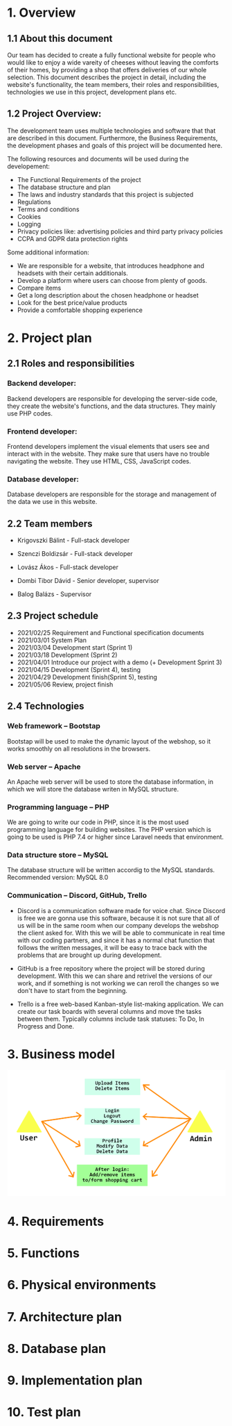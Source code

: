 # 1. Overview 

## 1.1 About this document

Our team has decided to create a fully functional website for people who would like to enjoy a wide vareity of cheeses without leaving the comforts of their homes, by providing a shop that offers deliveries of our whole selection. This document describes the project in detail, including the website's functionality, the team members, their roles and responsibilities, technologies we use in this project, development plans etc.

## 1.2 Project Overview:

The development team uses multiple technologies and software that that are described in this document. Furthermore, the Business Requirements, the development phases and goals of this project will be documented here. 

The following resources and documents will be used during the developement:
- The Functional Requirements of the project
- The database structure and plan
- The laws and industry standards that this project is subjected
- Regulations
- Terms and conditions
- Cookies
- Logging
- Privacy policies like: advertising policies and third party privacy policies
- CCPA and GDPR data protection rights

Some additional information:
- We are responsible for a website, that introduces headphone and headsets with their certain additionals.
- Develop a platform where users can choose from plenty of goods.
- Compare items
- Get a long description about the chosen headphone or headset
- Look for the best price/value products
- Provide a comfortable shopping experience

# 2. Project plan
## 2.1 Roles and responsibilities
### Backend developer:
Backend developers are responsible for developing the server-side code, they create the website's functions, and the data structures. They mainly use PHP codes.
### Frontend developer:
Frontend developers implement the visual elements that users see and interact with in the website. They make sure that users have no trouble navigating the website. They use HTML, CSS, JavaScript codes.
### Database developer:
Database developers are responsible for the storage and management of the data we use in this website. 

## 2.2 Team members

- Krigovszki Bálint - Full-stack developer
- Szenczi Boldizsár - Full-stack developer
- Lovász Ákos - Full-stack developer

- Dombi Tibor Dávid - Senior developer, supervisor
- Balog Balázs - Supervisor

## 2.3 Project schedule

- 2021/02/25 Requirement and Functional specification documents
- 2021/03/01 System Plan
- 2021/03/04 Development start (Sprint 1)
- 2021/03/18 Development (Sprint 2)
- 2021/04/01 Introduce our project with a demo (+ Development Sprint 3)
- 2021/04/15 Development (Sprint 4), testing
- 2021/04/29 Development finish(Sprint 5), testing
- 2021/05/06 Review, project finish

## 2.4 Technologies
### Web framework – Bootstap
Bootstap will be used to make the dynamic layout of the webshop, so it works smoothly on all resolutions in the browsers.

### Web server – Apache
An Apache web server will be used to store the database information, in which we will store the database writen in MySQL structure.

### Programming language – PHP
We are going to write our code in PHP, since it is the most used programming language for building websites. The PHP version which is going to be used is PHP 7.4 or higher since Laravel needs that environment.

### Data structure store – MySQL
The database structure will be written accordig to the MySQL standards. Recommended version: MySQL 8.0

### Communication – Discord, GitHub, Trello
- Discord is a communication software made for voice chat. Since Discord is free we are gonna use this software, because it is not sure that all of us will be in the same room when our company develops the webshop the client asked for. With this we will be able to communicate in real time with our coding partners, and since it has a normal chat function that follows the written messages, it will be easy to trace back with the problems that are brought up during development.

- GitHub is a free repository where the project will be stored during development. With this we can share and retrivel the versions of our work, and if something is not working we can reroll the changes so we don't have to start from the beginning.

- Trello is a free web-based Kanban-style list-making application. We can create our task boards with several columns and move the tasks between them. Typically columns include task statuses: To Do, In Progress and Done.


# 3. Business model
![Business Model](/Doc/Figures/BM.png)

# 4. Requirements


# 5. Functions


# 6. Physical environments


# 7. Architecture plan


# 8. Database plan


# 9. Implementation plan


# 10. Test plan
